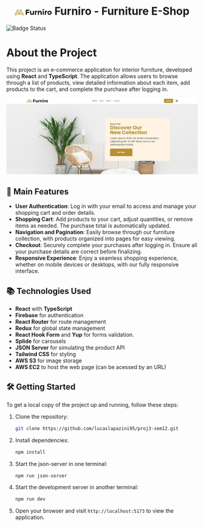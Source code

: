 # <img src="src/assets/demo-logo.jpg" alt="Logotype" style="margin-left: 20px; vertical-align: middle; width: 100px" /> Furniro - Furniture E-Shop

![Badge Status](http://img.shields.io/static/v1?label=STATUS&message=FINISH&color=GREEN&style=for-the-badge)

# About the Project

This project is an e-commerce application for interior furniture, developed using **React** and **TypeScript**. The application allows users to browse through a list of products, view detailed information about each item, add products to the cart, and complete the purchase after logging in.

<img src="src/assets/demo.jpg" alt="demo"/>

## 📲 Main Features

- **User Authentication**: Log in with your email to access and manage your shopping cart and order details.
- **Shopping Cart**: Add products to your cart, adjust quantities, or remove items as needed. The purchase total is automatically updated.
- **Navigation and Pagination**: Easily browse through our furniture collection, with products organized into pages for easy viewing.
- **Checkout**: Securely complete your purchases after logging in. Ensure all your purchase details are correct before finalizing.
- **Responsive Experience**: Enjoy a seamless shopping experience, whether on mobile devices or desktops, with our fully responsive interface.

## 📚 Technologies Used

- **React** with **TypeScript**
- **Firebase** for authentication
- **React Router** for route management
- **Redux** for global state management
- **React Hook Form** and **Yup** for forms validation.
- **Splide** for carousels
- **JSON Server** for simulating the product API
- **Tailwind CSS** for styling
- **AWS S3** for image storage
- **AWS EC2** to host the web page (can be acessed by an URL)

## 🛠️ Getting Started

To get a local copy of the project up and running, follow these steps:

1. Clone the repository:

   ```bash
   git clone https://github.com/lucaslapazini95/proj3-sem12.git
   ```

2. Install dependencies:

   ```bash
   npm install
   ```

3. Start the json-server in one terminal:

   ```bash
   npm run json-server
   ```

4. Start the development server in another terminal:

   ```bash
   npm run dev
   ```

5. Open your browser and visit `http://localhost:5173` to view the application.
